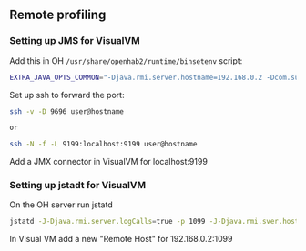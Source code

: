 ## Remote profiling

### Setting up JMS for VisualVM

Add this in OH `/usr/share/openhab2/runtime/binsetenv` script:
```sh
EXTRA_JAVA_OPTS_COMMON="-Djava.rmi.server.hostname=192.168.0.2 -Dcom.sun.management.jmxremote -Dcom.sun.management.jmxremote.port=9199 -Dcom.sun.management.jmxremote.local.only=false -Dcom.sun.management.jmxremote.authenticate=false -Dcom.sun.management.jmxremote.ssl=false ..."
```

Set up ssh to forward the port:

```sh
ssh -v -D 9696 user@hostname

or

ssh -N -f -L 9199:localhost:9199 user@hostname
```

Add a JMX connector in VisualVM for localhost:9199

### Setting up jstadt for VisualVM

On the OH server run jstatd

```sh
jstatd -J-Djava.rmi.server.logCalls=true -p 1099 -J-Djava.rmi.sver.hostname=192.168.0.2 -J-Djava.security.policy=<(echo 'grant codebase "file:${java.home}/../lib/tools.jar" {permission java.security.AllPermission;};')
```

In Visual VM add a new "Remote Host" for 192.168.0.2:1099